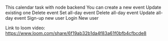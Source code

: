This calendar task with node backend
You can create a new event
Update existing one
Delete event
Set all-day event
Delete all-day event
Update all-day event
Sign-up new user
Login New user

Link to loom video:
https://www.loom.com/share/6f19ab32b1da4f83a61f0bfb4cfbcde8
